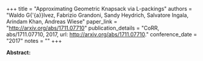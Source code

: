 +++
title = "Approximating Geometric Knapsack via L-packings"
authors = "Waldo G{\'{a}}lvez, Fabrizio Grandoni, Sandy Heydrich, Salvatore Ingala, Arindam Khan, Andreas Wiese"
paper_link = "http://arxiv.org/abs/1711.07710"
publication_details = "CoRR, abs/1711.07710, 2017, url: <a href='http://arxiv.org/abs/1711.07710' target='_blank'>http://arxiv.org/abs/1711.07710</a>."
conference_date = "2017"
notes = ""
+++

<b>Abstract:</b>
